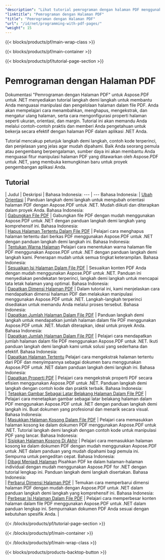 ```yaml
---
"description": "Lihat tutorial pemrograman dengan halaman PDF menggunakan Aspose.PDF untuk .NET. Pelajari cara memanipulasi dan menyesuaikan halaman file PDF."
"linktitle": "Pemrograman dengan Halaman PDF"
"title": "Pemrograman dengan Halaman PDF"
"url": "/id/net/programming-with-pdf-pages/"
"weight": 15
---
```


{{< blocks/products/pf/main-wrap-class >}}

{{< blocks/products/pf/main-container >}}

{{< blocks/products/pf/tutorial-page-section >}}

# Pemrograman dengan Halaman PDF

Dokumentasi "Pemrograman dengan Halaman PDF" untuk Aspose.PDF untuk .NET menyediakan tutorial langkah demi langkah untuk membantu Anda menguasai manipulasi dan pengelolaan halaman dalam file PDF. Anda akan mempelajari cara menambahkan, menghapus, mengekstrak, dan mengatur ulang halaman, serta cara mengonfigurasi properti halaman seperti ukuran, orientasi, dan margin. Tutorial ini akan memandu Anda melalui contoh-contoh praktis dan memberi Anda pengetahuan untuk bekerja secara efektif dengan halaman PDF dalam aplikasi .NET Anda.

Tutorial mencakup petunjuk langkah demi langkah, contoh kode terperinci, dan penjelasan yang jelas agar mudah dipahami. Baik Anda seorang pemula atau pengembang berpengalaman, sumber daya ini akan membantu Anda menguasai fitur manipulasi halaman PDF yang ditawarkan oleh Aspose.PDF untuk .NET, yang membuka kemungkinan baru untuk proyek pengembangan aplikasi Anda.

## Tutorial
| Judul | Deskripsi |
Bahasa Indonesia: --- | --- Bahasa Indonesia: 
| [Ubah Orientasi](./change-orientation/) | Panduan langkah demi langkah untuk mengubah orientasi halaman PDF dengan Aspose.PDF untuk .NET. Mudah diikuti dan diterapkan dalam proyek Anda. Bahasa Indonesia:  
| [Gabungkan File PDF](./concatenate-pdf-files/) | Gabungkan file PDF dengan mudah menggunakan Aspose.PDF untuk .NET dengan panduan langkah demi langkah yang komprehensif ini. Bahasa Indonesia:  
| [Hapus Halaman Tertentu Dalam File PDF](./delete-particular-page/) | Pelajari cara menghapus halaman tertentu dari berkas PDF menggunakan Aspose.PDF untuk .NET dengan panduan langkah demi langkah ini. Bahasa Indonesia:  
| [Tentukan Warna Halaman](./determine-page-color/) Pelajari cara menentukan warna halaman file PDF menggunakan Aspose.PDF untuk .NET dengan panduan langkah demi langkah kami. Penerapan mudah untuk semua tingkat keterampilan. Bahasa Indonesia:  
| [Sesuaikan Isi Halaman Dalam File PDF](./fit-page-contents/) | Sesuaikan konten PDF Anda dengan mudah menggunakan Aspose.PDF untuk .NET. Panduan ini menyediakan pendekatan terperinci, langkah demi langkah untuk mencapai tata letak halaman yang optimal. Bahasa Indonesia:  
| [Dapatkan Dimensi Halaman PDF](./get-dimensions/) | Dalam tutorial ini, kami menjelaskan cara mendapatkan dimensi halaman PDF dan melakukan manipulasi menggunakan Aspose.PDF untuk .NET. Langkah-langkah terperinci disediakan untuk memandu Anda melalui proses tersebut. Bahasa Indonesia:  
| [Dapatkan Jumlah Halaman Dalam File PDF](./get-number-of-pages/) | Panduan langkah demi langkah untuk mendapatkan jumlah halaman dalam file PDF menggunakan Aspose.PDF untuk .NET. Mudah diterapkan, ideal untuk proyek Anda. Bahasa Indonesia:  
| [Dapatkan Jumlah Halaman Dalam File PDF](./get-page-count/) | Pelajari cara mendapatkan jumlah halaman dalam file PDF menggunakan Aspose.PDF untuk .NET. Ikuti panduan langkah demi langkah kami untuk solusi yang sederhana dan efektif. Bahasa Indonesia:  
| [Dapatkan Halaman Tertentu](./get-particular-page/) Pelajari cara mengekstrak halaman tertentu dari PDF dan menyimpannya sebagai dokumen baru menggunakan Aspose.PDF untuk .NET dalam panduan langkah demi langkah ini. Bahasa Indonesia:  
| [Dapatkan Properti PDF](./get-properties/) | Pelajari cara mengekstrak properti PDF secara efisien menggunakan Aspose.PDF untuk .NET. Panduan langkah demi langkah dengan contoh kode dan praktik terbaik. Bahasa Indonesia:  
| [Tetapkan Gambar Sebagai Latar Belakang Halaman Dalam File PDF](./image-as-background/) | Pelajari cara menetapkan gambar sebagai latar belakang halaman dalam PDF menggunakan Aspose.PDF untuk .NET dengan panduan langkah demi langkah ini. Buat dokumen yang profesional dan menarik secara visual. Bahasa Indonesia:  
| [Masukkan Halaman Kosong Dalam File PDF](./insert-empty-page/) | Pelajari cara memasukkan halaman kosong ke dalam dokumen PDF menggunakan Aspose.PDF untuk .NET. Tutorial langkah demi langkah dengan contoh kode untuk manipulasi PDF yang lancar. Bahasa Indonesia:  
| [Sisipkan Halaman Kosong Di Akhir](./insert-empty-page-at-end/) | Pelajari cara memasukkan halaman kosong ke dalam dokumen PDF dengan mudah menggunakan Aspose.PDF untuk .NET dalam panduan yang mudah dipahami bagi pemula ini. Sempurna untuk pengeditan cepat. Bahasa Indonesia:  
| [Dibagi Menjadi Halaman](./split-to-pages/) Pisahkan PDF ke dalam halaman-halaman individual dengan mudah menggunakan Aspose.PDF for .NET dengan tutorial lengkap ini. Panduan langkah demi langkah disertakan. Bahasa Indonesia:  
| [Perbarui Dimensi Halaman PDF](./update-dimensions/) | Temukan cara memperbarui dimensi halaman PDF dengan mudah dengan Aspose.PDF untuk .NET dalam panduan langkah demi langkah yang komprehensif ini. Bahasa Indonesia:  
| [Perbesar Isi Halaman Dalam File PDF](./zoom-to-page-contents/) | Pelajari cara memperbesar konten halaman dalam file PDF menggunakan Aspose.PDF untuk .NET dalam panduan lengkap ini. Sempurnakan dokumen PDF Anda sesuai dengan kebutuhan spesifik Anda. |  

{{< /blocks/products/pf/tutorial-page-section >}}

{{< /blocks/products/pf/main-container >}}

{{< /blocks/products/pf/main-wrap-class >}}

{{< blocks/products/products-backtop-button >}}